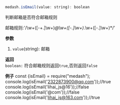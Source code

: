 ```js
medash.isEmail(value: string): boolean 
```
判断邮箱是否符合邮箱规则  

邮箱规则:'/\w+([-+.]\w+)*@\w+([-.]\w+)*\.\w+([-.]\w+)*/' 

**参数**  
1. `value`(string): 邮箱

**返回**  
`boolean:` 符合邮箱规则返回`true`,否则返回`false`

**例子**
<me-embed>
const {isEmail} = require("medash");
console.log(isEmail('2322873900@qq.com'));//true
console.log(isEmail('lihai_js@16'));//false
console.log(isEmail('@com'));//false
console.log(isEmail('lihai_js@163.com'));//true
</me-embed>